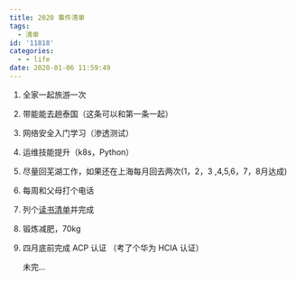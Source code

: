 ```yaml
---
title: 2020 事件清单
tags:
  - 清单
id: '11818'
categories:
  - - life
date: 2020-01-06 11:59:49
---
```


1.  全家一起旅游一次
2.  带能能去趟泰国（这条可以和第一条一起）
3.  网络安全入门学习（渗透测试）
4.  运维技能提升（k8s，Python）
5.  尽量回芜湖工作，如果还在上海每月回去两次(1，2，3 ,4,5,6，7，8月达成)
6.  每周和父母打个电话
7.  列个[读书清单](https://www.52ynn.top/index.php/2020/01/06/2020-%e8%af%bb%e4%b9%a6%e6%b8%85%e5%8d%95/ "读书清单")并完成
8.  锻炼减肥，70kg
9.  四月底前完成 ACP 认证 （考了个华为 HCIA 认证）
    
    未完...